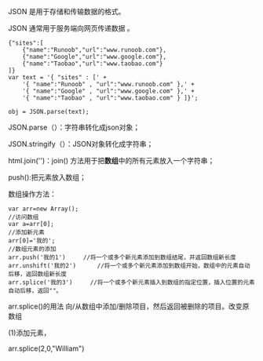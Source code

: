 JSON 是用于存储和传输数据的格式。

JSON 通常用于服务端向网页传递数据 。

```
{"sites":[
    {"name":"Runoob","url":"www.runoob.com"},
    {"name":"Google","url":"www.google.com"},
    {"name":"Taobao","url":"www.taobao.com"}
]}
var text = '{ "sites" : [' +
    '{ "name":"Runoob" , "url":"www.runoob.com" },' +
    '{ "name":"Google" , "url":"www.google.com" },' +
    '{ "name":"Taobao" , "url":"www.taobao.com" } ]}';

obj = JSON.parse(text);
```

JSON.parse（）：字符串转化成json对象；

JSON.stringify（）：JSON对象转化成字符串；

html.join\(''\)：join\(\) 方法用于把**数组**中的所有元素放入一个字符串；

push\(\):把元素放入数组；

数组操作方法：

```
var arr=new Array();
//访问数组
var a=arr[0];
//添加新元素
arr[0]='我的';
//数组元素的添加
arr.push('我的1')     //将一个或多个新元素添加到数组结尾，并返回数组新长度
arr.unshift('我的2')      //将一个或多个新元素添加到数组开始，数组中的元素自动后移，返回数组新长度
arr.splice('我的3')     //将一个或多个新元素插入到数组的指定位置，插入位置的元素自动后移，返回""。
```

arr.splice\(\)的用法   向/从数组中添加/删除项目，然后返回被删除的项目。改变原数组

\(1\)添加元素，

arr.splice\(2,0,"William"\)


